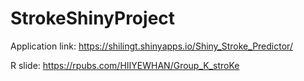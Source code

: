 # StrokeShinyProject


Application link:
https://shilingt.shinyapps.io/Shiny_Stroke_Predictor/

R slide:
https://rpubs.com/HIIYEWHAN/Group_K_stroKe


